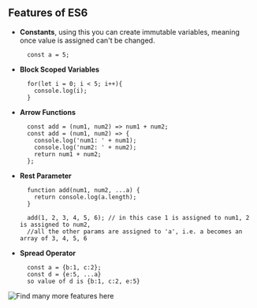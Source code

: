 ## Features of ES6

* **Constants**, using this you can create immutable variables, meaning once value is assigned can't be changed.
  ```
    const a = 5;
  ```
* **Block Scoped Variables**
  ```
    for(let i = 0; i < 5; i++){
      console.log(i);
    }
  ```
* **Arrow Functions**
  ```
    const add = (num1, num2) => num1 + num2;
    const add = (num1, num2) => {
      console.log('num1: ' + num1);
      console.log('num2: ' + num2);
      return num1 + num2;
    };
  ```
  
* **Rest Parameter**
    ```
      function add(num1, num2, ...a) {
        return console.log(a.length);
      }
      
      add(1, 2, 3, 4, 5, 6); // in this case 1 is assigned to num1, 2 is assigned to num2, 
      //all the other params are assigned to 'a', i.e. a becomes an array of 3, 4, 5, 6
    ```
 * **Spread Operator**
    ```
      const a = {b:1, c:2};
      const d = {e:5, ...a}
      so value of d is {b:1, c:2, e:5}
    ```
![Find many more features here](http://es6-features.org/#GeneratorFunctionIteratorProtocol)
